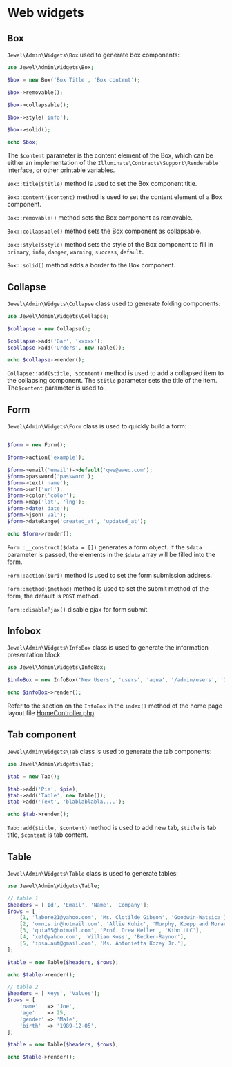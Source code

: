 # Web widgets

## Box

`Jewel\Admin\Widgets\Box` used to generate box components:

```php
use Jewel\Admin\Widgets\Box;

$box = new Box('Box Title', 'Box content');

$box->removable();

$box->collapsable();

$box->style('info');

$box->solid();

echo $box;

```

The `$content` parameter is the content element of the Box, which can be either an implementation of the `Illuminate\Contracts\Support\Renderable` interface, or other printable variables.

`Box::title($title)` method is used to set the Box component title.

`Box::content($content)` method is used to set the content element of a Box component.

`Box::removable()` method sets the Box component as removable.

`Box::collapsable()` method sets the Box component as collapsable.

`Box::style($style)` method sets the style of the Box component to fill in `primary`, `info`, `danger`, `warning`, `success`, `default`.

`Box::solid()` method adds a border to the Box component.

## Collapse

`Jewel\Admin\Widgets\Collapse` class used to generate folding components:
```php
use Jewel\Admin\Widgets\Collapse;

$collapse = new Collapse();

$collapse->add('Bar', 'xxxxx');
$collapse->add('Orders', new Table());

echo $collapse->render();

```

`Collapse::add($title, $content)` method is used to add a collapsed item to the collapsing component. The `$title` parameter sets the title of the item. The`$content` parameter is used to .


## Form

`Jewel\Admin\Widgets\Form` class is used to quickly build a form:

```php

$form = new Form();

$form->action('example');

$form->email('email')->default('qwe@aweq.com');
$form->password('password');
$form->text('name');
$form->url('url');
$form->color('color');
$form->map('lat', 'lng');
$form->date('date');
$form->json('val');
$form->dateRange('created_at', 'updated_at');

echo $form->render();
```

`Form::__construct($data = [])` generates a form object. If the `$data` parameter is passed, the elements in the `$data` array will be filled into the form.

`Form::action($uri)` method is used to set the form submission address.

`Form::method($method)` method is used to set the submit method of the form, the default is `POST` method.

`Form::disablePjax()` disable pjax for form submit.

## Infobox

`Jewel\Admin\Widgets\InfoBox` class is used to generate the information presentation block:

```php
use Jewel\Admin\Widgets\InfoBox;

$infoBox = new InfoBox('New Users', 'users', 'aqua', '/admin/users', '1024');

echo $infoBox->render();

```

Refer to the section on the `InfoBox` in the `index()` method of the home page layout file [HomeController.php](https://github.com/z-song/laravel-admin/blob/master/src/Console/stubs/HomeController.stub).

## Tab component

`Jewel\Admin\Widgets\Tab` class is used to generate the tab components:

```php
use Jewel\Admin\Widgets\Tab;

$tab = new Tab();

$tab->add('Pie', $pie);
$tab->add('Table', new Table());
$tab->add('Text', 'blablablabla....');

echo $tab->render();

```

`Tab::add($title, $content)` method is used to add new tab, `$title` is tab title, `$content` is tab content.

## Table

`Jewel\Admin\Widgets\Table` class is used to generate tables:

```php
use Jewel\Admin\Widgets\Table;

// table 1
$headers = ['Id', 'Email', 'Name', 'Company'];
$rows = [
    [1, 'labore21@yahoo.com', 'Ms. Clotilde Gibson', 'Goodwin-Watsica'],
    [2, 'omnis.in@hotmail.com', 'Allie Kuhic', 'Murphy, Koepp and Morar'],
    [3, 'quia65@hotmail.com', 'Prof. Drew Heller', 'Kihn LLC'],
    [4, 'xet@yahoo.com', 'William Koss', 'Becker-Raynor'],
    [5, 'ipsa.aut@gmail.com', 'Ms. Antonietta Kozey Jr.'],
];

$table = new Table($headers, $rows);

echo $table->render();

// table 2
$headers = ['Keys', 'Values'];
$rows = [
    'name'   => 'Joe',
    'age'    => 25,
    'gender' => 'Male',
    'birth'  => '1989-12-05',
];

$table = new Table($headers, $rows);

echo $table->render();

```


